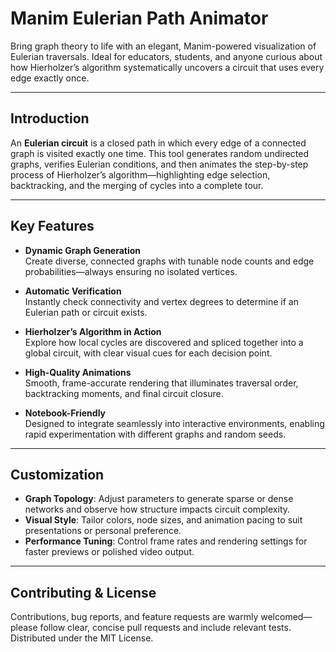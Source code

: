 # Manim Eulerian Path Animator

Bring graph theory to life with an elegant, Manim-powered visualization of Eulerian traversals. Ideal for educators, students, and anyone curious about how Hierholzer’s algorithm systematically uncovers a circuit that uses every edge exactly once.

---

## Introduction

An **Eulerian circuit** is a closed path in which every edge of a connected graph is visited exactly one time. This tool generates random undirected graphs, verifies Eulerian conditions, and then animates the step-by-step process of Hierholzer’s algorithm—highlighting edge selection, backtracking, and the merging of cycles into a complete tour.

---

## Key Features

- **Dynamic Graph Generation**  
  Create diverse, connected graphs with tunable node counts and edge probabilities—always ensuring no isolated vertices.

- **Automatic Verification**  
  Instantly check connectivity and vertex degrees to determine if an Eulerian path or circuit exists.

- **Hierholzer’s Algorithm in Action**  
  Explore how local cycles are discovered and spliced together into a global circuit, with clear visual cues for each decision point.

- **High-Quality Animations**  
  Smooth, frame-accurate rendering that illuminates traversal order, backtracking moments, and final circuit closure.

- **Notebook-Friendly**  
  Designed to integrate seamlessly into interactive environments, enabling rapid experimentation with different graphs and random seeds.

---

## Customization

- **Graph Topology**: Adjust parameters to generate sparse or dense networks and observe how structure impacts circuit complexity.  
- **Visual Style**: Tailor colors, node sizes, and animation pacing to suit presentations or personal preference.  
- **Performance Tuning**: Control frame rates and rendering settings for faster previews or polished video output.

---

## Contributing & License

Contributions, bug reports, and feature requests are warmly welcomed—please follow clear, concise pull requests and include relevant tests.  
Distributed under the MIT License.  

